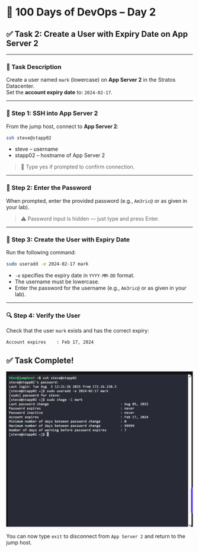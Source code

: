 # 🧪 100 Days of DevOps – Day 2  
## ✅ Task 2: Create a User with Expiry Date on App Server 2

---

### 📝 Task Description

Create a user named `mark` (lowercase) on **App Server 2** in the Stratos Datacenter.  
Set the **account expiry date** to: `2024-02-17`.

---

### 🔁 Step 1: SSH into App Server 2

From the jump host, connect to **App Server 2**:

```bash
ssh steve@stapp02
```

- steve – username
- stapp02 – hostname of App Server 2
> 📝 Type yes if prompted to confirm connection.

---

### 🔐 Step 2: Enter the Password
When prompted, enter the provided password (e.g., `Am3ric@` or as given in your lab).
> ⚠️ Password input is hidden — just type and press Enter.

---

### 👤 Step 3: Create the User with Expiry Date
Run the following command:

```bash
sudo useradd -e 2024-02-17 mark
```

- `-e` specifies the expiry date in `YYYY-MM-DD` format.
- The username must be lowercase.
- Enter the password for the username (e.g., `Am3ric@` or as given in your lab).

---

### 🔍 Step 4: Verify the User

Check that the user `mark` exists and has the correct expiry:

```text
Account expires    : Feb 17, 2024
```

## ✅ Task Complete!

![Task 2 - Temporary User Setup with Expiry](images/Day2.png)

You can now type `exit` to disconnect from `App Server 2` and return to the jump host.


